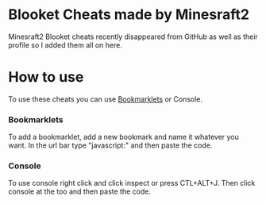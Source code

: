 # Blooket Cheats made by Minesraft2

Minesraft2 Blooket cheats recently disappeared from GitHub as well as their profile so I added them all on here.

# How to use

To use these cheats you can use [Bookmarklets]([url](https://github.com/ASuperCoolGuy/Blooket-Cheats-from-Minesraft2/blob/main/README.md#bookmarklets)) or Console.

### Bookmarklets

To add a bookmarklet, add a new bookmark and name it whatever you want. In the url bar type "javascript:" and then paste the code.

### Console

To use console right click and click inspect or press CTL+ALT+J. Then click console at the too and then paste the code.

